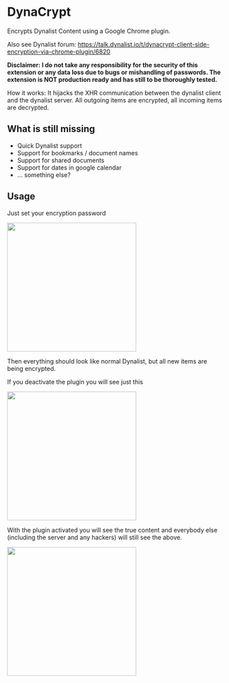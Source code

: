 # DynaCrypt
Encrypts Dynalist Content using a Google Chrome plugin.

Also see Dynalist forum: https://talk.dynalist.io/t/dynacrypt-client-side-encryption-via-chrome-plugin/6820

**Disclaimer:
I do not take any responsibility for the security of this extension or any data loss due to bugs or mishandling of passwords.
The extension is NOT production ready and has still to be thoroughly tested.**

How it works:
It hijacks the XHR communication between the dynalist client and the dynalist server. All outgoing items are encrypted, all incoming items are decrypted.

## What is still missing

* Quick Dynalist support
* Support for bookmarks / document names
* Support for shared documents
* Support for dates in google calendar
* … something else?

## Usage

Just set your encryption password

<img src="https://talk.dynalist.io/uploads/default/original/2X/7/7e29589c7c7959d4cac54e0da4839ba16a64e869.png" width="300">

Then everything should look like normal Dynalist, but all new items are being encrypted.

If you deactivate the plugin you will see just this

<img src="https://talk.dynalist.io/uploads/default/original/2X/9/97e674fd56100501708427aa16fae289316dcec6.png" width="300">

With the plugin activated you will see the true content and everybody else (including the server and any hackers) will still see the above.

<img src="https://talk.dynalist.io/uploads/default/original/2X/d/da34b4a81f154cf98b5465807b58e7beb9e15dcb.png" width="300">
